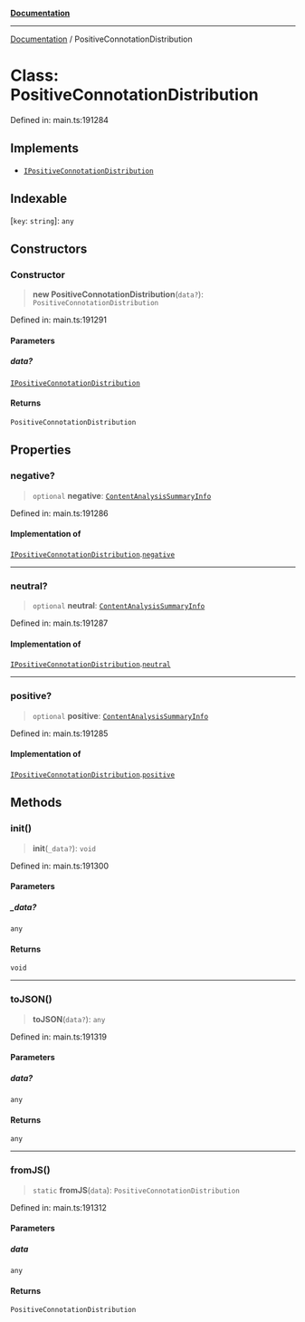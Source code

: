 [**Documentation**](../README.md)

***

[Documentation](../README.md) / PositiveConnotationDistribution

# Class: PositiveConnotationDistribution

Defined in: main.ts:191284

## Implements

- [`IPositiveConnotationDistribution`](../interfaces/IPositiveConnotationDistribution.md)

## Indexable

\[`key`: `string`\]: `any`

## Constructors

### Constructor

> **new PositiveConnotationDistribution**(`data?`): `PositiveConnotationDistribution`

Defined in: main.ts:191291

#### Parameters

##### data?

[`IPositiveConnotationDistribution`](../interfaces/IPositiveConnotationDistribution.md)

#### Returns

`PositiveConnotationDistribution`

## Properties

### negative?

> `optional` **negative**: [`ContentAnalysisSummaryInfo`](ContentAnalysisSummaryInfo.md)

Defined in: main.ts:191286

#### Implementation of

[`IPositiveConnotationDistribution`](../interfaces/IPositiveConnotationDistribution.md).[`negative`](../interfaces/IPositiveConnotationDistribution.md#negative)

***

### neutral?

> `optional` **neutral**: [`ContentAnalysisSummaryInfo`](ContentAnalysisSummaryInfo.md)

Defined in: main.ts:191287

#### Implementation of

[`IPositiveConnotationDistribution`](../interfaces/IPositiveConnotationDistribution.md).[`neutral`](../interfaces/IPositiveConnotationDistribution.md#neutral)

***

### positive?

> `optional` **positive**: [`ContentAnalysisSummaryInfo`](ContentAnalysisSummaryInfo.md)

Defined in: main.ts:191285

#### Implementation of

[`IPositiveConnotationDistribution`](../interfaces/IPositiveConnotationDistribution.md).[`positive`](../interfaces/IPositiveConnotationDistribution.md#positive)

## Methods

### init()

> **init**(`_data?`): `void`

Defined in: main.ts:191300

#### Parameters

##### \_data?

`any`

#### Returns

`void`

***

### toJSON()

> **toJSON**(`data?`): `any`

Defined in: main.ts:191319

#### Parameters

##### data?

`any`

#### Returns

`any`

***

### fromJS()

> `static` **fromJS**(`data`): `PositiveConnotationDistribution`

Defined in: main.ts:191312

#### Parameters

##### data

`any`

#### Returns

`PositiveConnotationDistribution`
